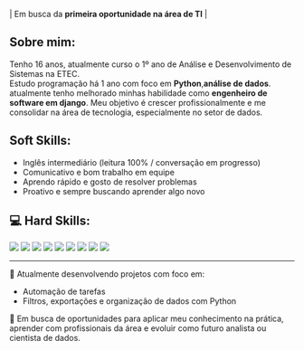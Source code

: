 | Em busca da **primeira oportunidade na área de TI** |

## Sobre mim:
Tenho 16 anos, atualmente curso o 1º ano de Análise e Desenvolvimento de Sistemas na ETEC.  
Estudo programação há 1 ano com foco em **Python**,**análise de dados**.  
atualmente tenho melhorado minhas habilidade como **engenheiro de software em django**.
Meu objetivo é crescer profissionalmente e me consolidar na área de tecnologia, especialmente no setor de dados.

## Soft Skills:
- Inglês intermediário (leitura 100% / conversação em progresso)
- Comunicativo e bom trabalho em equipe
- Aprendo rápido e gosto de resolver problemas
- Proativo e sempre buscando aprender algo novo

## 💻 Hard Skills:
<img src="https://img.shields.io/badge/HTML5-E34F26?style=for-the-badge&logo=html5&logoColor=white">
<img src="https://img.shields.io/badge/CSS3-1572B6?style=for-the-badge&logo=css3&logoColor=white">
<img src="https://img.shields.io/badge/Java-007396?style=for-the-badge&logo=java&logoColor=white">
<img src="https://img.shields.io/badge/JavaScript-F7DF1E?style=for-the-badge&logo=javascript&logoColor=black">
<img src="https://img.shields.io/badge/Python-3776AB?style=for-the-badge&logo=python&logoColor=white">
<img src="https://img.shields.io/badge/Django-092E20?style=for-the-badge&logo=django&logoColor=white">
<img src="https://img.shields.io/badge/MySQL-4479A1?style=for-the-badge&logo=mysql&logoColor=white">
<img src="https://img.shields.io/badge/PostgreSQL-336791?style=for-the-badge&logo=postgresql&logoColor=white">
<img src="https://img.shields.io/badge/Git-F05032?style=for-the-badge&logo=git&logoColor=white">


---

📌 Atualmente desenvolvendo projetos com foco em:
- Automação de tarefas
- Filtros, exportações e organização de dados com Python

🚀 Em busca de oportunidades para aplicar meu conhecimento na prática, aprender com profissionais da área e evoluir como futuro analista ou cientista de dados.
